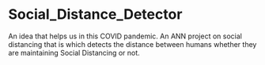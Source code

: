 # Social_Distance_Detector
An idea that helps us in this COVID pandemic. An ANN project on social distancing that is which detects the distance between humans whether they are maintaining Social Distancing or not.
